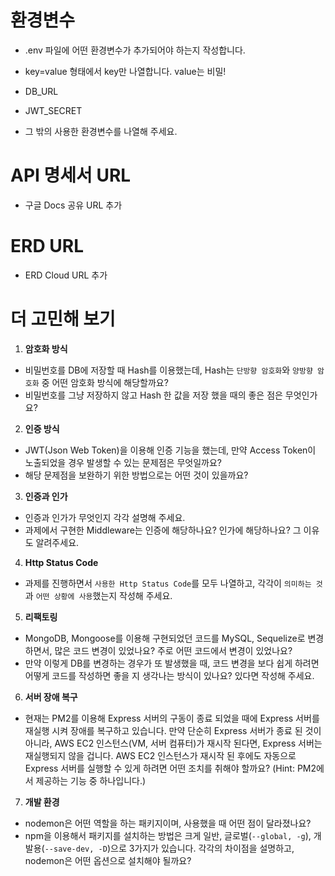 # 환경변수
- .env 파일에 어떤 환경변수가 추가되어야 하는지 작성합니다.
- key=value 형태에서 key만 나열합니다. value는 비밀!

- DB_URL
- JWT_SECRET
- 그 밖의 사용한 환경변수를 나열해 주세요.

# API 명세서 URL

- 구글 Docs 공유 URL 추가

# ERD URL

- ERD Cloud URL 추가

# 더 고민해 보기

1. **암호화 방식**
- 비밀번호를 DB에 저장할 때 Hash를 이용했는데, Hash는 `단방향 암호화`와 `양방향 암호화` 중 어떤 암호화 방식에 해당할까요?
- 비밀번호를 그냥 저장하지 않고 Hash 한 값을 저장 했을 때의 좋은 점은 무엇인가요?

2. **인증 방식**
- JWT(Json Web Token)을 이용해 인증 기능을 했는데, 만약 Access Token이 노출되었을 경우 발생할 수 있는 문제점은 무엇일까요?
- 해당 문제점을 보완하기 위한 방법으로는 어떤 것이 있을까요?

3. **인증과 인가**
- 인증과 인가가 무엇인지 각각 설명해 주세요.
- 과제에서 구현한 Middleware는 인증에 해당하나요? 인가에 해당하나요? 그 이유도 알려주세요.

4. **Http Status Code**
- 과제를 진행하면서 `사용한 Http Status Code`를 모두 나열하고, 각각이 `의미하는 것`과 `어떤 상황에 사용`했는지 작성해 주세요.

5. **리팩토링**
- MongoDB, Mongoose를 이용해 구현되었던 코드를 MySQL, Sequelize로 변경하면서, 많은 코드 변경이 있었나요? 주로 어떤 코드에서 변경이 있었나요?
- 만약 이렇게 DB를 변경하는 경우가 또 발생했을 때, 코드 변경을 보다 쉽게 하려면 어떻게 코드를 작성하면 좋을 지 생각나는 방식이 있나요? 있다면 작성해 주세요.

6. **서버 장애 복구**
- 현재는 PM2를 이용해 Express 서버의 구동이 종료 되었을 때에 Express 서버를 재실행 시켜 장애를 복구하고 있습니다. 만약 단순히 Express 서버가 종료 된 것이 아니라, AWS EC2 인스턴스(VM, 서버 컴퓨터)가 재시작 된다면, Express 서버는 재실행되지 않을 겁니다. AWS EC2 인스턴스가 재시작 된 후에도 자동으로 Express 서버를 실행할 수 있게 하려면 어떤 조치를 취해야 할까요?
(Hint: PM2에서 제공하는 기능 중 하나입니다.)

7. **개발 환경**
- nodemon은 어떤 역할을 하는 패키지이며, 사용했을 때 어떤 점이 달라졌나요?
- npm을 이용해서 패키지를 설치하는 방법은 크게 일반, 글로벌(`--global, -g`), 개발용(`--save-dev, -D`)으로 3가지가 있습니다. 각각의 차이점을 설명하고, nodemon은 어떤 옵션으로 설치해야 될까요?
